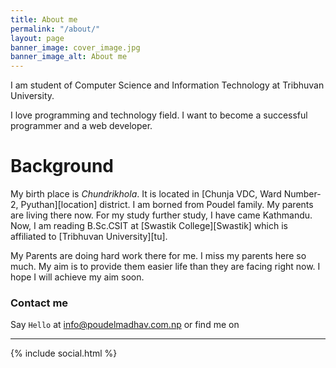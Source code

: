 ```yaml
---
title: About me
permalink: "/about/"
layout: page
banner_image: cover_image.jpg
banner_image_alt: About me
---
```


I am student of Computer Science and Information Technology at Tribhuvan University.

I love programming and technology field. I want to become a successful programmer and a web developer.

<h1><strong>Background</strong><br/></h1>
My birth place is <em>Chundrikhola</em>. It is located in [Chunja VDC, Ward Number-2, Pyuthan][location] district. I am borned from Poudel family. My parents are living there now. For my study further study, I have came Kathmandu. Now, I am reading B.Sc.CSIT at [Swastik College][Swastik] which is affiliated to [Tribhuvan University][tu].

My Parents are doing hard work there for me. I miss my parents here so much. My aim is to provide them easier life than they are facing right now. I hope I will achieve my aim soon.

[Swastik]: http://swastikcollege.edu.np
[tu]: http://tribhuvan-university.edu.np
[location]: https://www.google.com.np/maps/place/Chuja/@28.088214,82.9459613,13z/data=!4m5!3m4!1s0x39964a4fad204e55:0x2f4bf7d35545521d!8m2!3d28.0783883!4d82.9662859?hl=en

### Contact me

Say `Hello` at info@poudelmadhav.com.np or find
me on

---

{% include social.html %}
